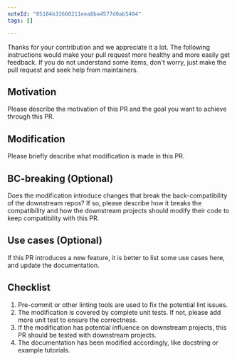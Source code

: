 ```yaml
---
noteId: "05184b33660211eea8ba4577d0ab5484"
tags: []

---
```


Thanks for your contribution and we appreciate it a lot. The following instructions would make your pull request more healthy and more easily get feedback. If you do not understand some items, don't worry, just make the pull request and seek help from maintainers.

## Motivation
Please describe the motivation of this PR and the goal you want to achieve through this PR.

## Modification
Please briefly describe what modification is made in this PR.

## BC-breaking (Optional)
Does the modification introduce changes that break the back-compatibility of the downstream repos?
If so, please describe how it breaks the compatibility and how the downstream projects should modify their code to keep compatibility with this PR.

## Use cases (Optional)
If this PR introduces a new feature, it is better to list some use cases here, and update the documentation.

## Checklist

1. Pre-commit or other linting tools are used to fix the potential lint issues.
2. The modification is covered by complete unit tests. If not, please add more unit test to ensure the correctness.
3. If the modification has potential influence on downstream projects, this PR should be tested with downstream projects.
4. The documentation has been modified accordingly, like docstring or example tutorials.
